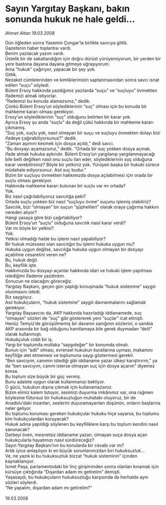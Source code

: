 # Sayın Yargıtay Başkanı, bakın sonunda hukuk ne hale geldi...

*Ahmet Altan 19.03.2008*

<div class="taraf_structure_2col_1zq">
<div class="margen_n">



 <p>Dün öğleden sonra Yasemin Çongar’la birlikte savcıya gittik.<br/>
Gazetenin haber toplantısı vardı.<br/>
Benim yazılacak yazım vardı.<br/>
Üstelik bir de sakatlandığım için doğru dürüst yürüyemiyorum, bir yerden bir yere bastona dayana dayana gitmeye uğraşıyorum.<br/>
Ama “hukuk” çağırıyor, yapacak bir şey yok.<br/>
Gittik.<br/>
Nezaket cümlelerinden ve kimliklerimizin saptanmasından sonra savcı isnat edilen “suçu” söyledi.<br/>
Bülent Ersoy hakkında yazdığımız yazılarda “suçu” ve “suçluyu” övmekten ifademizi almak istiyorlar.<br/>
“İfademizi bu konuda alamazsınız,” dedik.<br/>
Çünkü Bülent Ersoy’un söylediklerinin “suç” olması için bu konuda bir mahkeme kararı olması gerekiyor.<br/>
Ersoy’un söylediklerinin “suç” olduğunu belirten bir karar yok.<br/>
Ayrıca Ersoy şu anda “suçlu” da değil çükü hakkında bir mahkeme kararı çıkmamış.<br/>
“Suç yok, suçlu yok, nasıl olmayan bir suçu ve suçluyu övmekten dolayı bizi ifadeye çağırabiliyorsunuz?” dedik.<br/>
“Zaman aşımını kesmek için dosya açıldı,” dedi savcı.<br/>
“Bu dosyayı açamazsınız,” dedik. “Ortada bir suç yokken dosya açmak, ifade almak hukuka aykırıdır. Bülent Ersoy’un yargılanıp yargılanmayacağı bile belli değilken nasıl onu suçlu ilan eder, söylediklerinin suç olduğuna karar verebilirsiniz? Böyle bir yetkiniz yok. Yürüyen başka bir hukuki sürece müdahale ediyorsunuz. Asıl suç budur.”<br/>
Bizim bir suçluyu övmekten hakkımızda dosya açılabilmesi için orada bir suçlu olması gerekiyor.<br/>
Hakkında mahkeme kararı bulunan bir suçlu var mı ortada?<br/>
Yok.<br/>
Biz nasıl çağrılabiliyoruz savcılığa peki?<br/>
Ortada suçlu yokken biz nasıl “suçluyu övme” suçunu işlemiş olabiliriz?<br/>
Savcılık, bizi “olmayan” bir suçun “şüphelileri” olarak oraya çağırma hakkını nereden alıyor?<br/>
Hangi yasaya göre bizi çağırtabiliyor?<br/>
Bülent Ersoy’un “suçlu” olduğuna savcılık nasıl karar verdi?<br/>
Var mı böyle bir yetkisi?<br/>
Yok.<br/>
Yetkisi olmadığı halde bu işlemi nasıl yapabiliyor?<br/>
Bir hukuk müessesi olan savcılığın bu işlemi hukuka uygun mu?<br/>
Hukuka uygun değilse, savcılığa hukuka uygun olmayan bir dosyayı açabilme cesaretini veren ne?<br/>
Bu, hukuk değil.<br/>
Bu, keyfilik işte.<br/>
Hakkımızda bu dosyayı açanlar hakkında idari ve hukuki işlem yapılması istediğimi ifademe yazdırdım.<br/>
Sonucun ne olacağını göreceğiz.<br/>
Yargıtay Başkanı, geçen gün yaptığı konuşmada “hukuk sistemine” saygılı olunmasını istedi.<br/>
Biz saygılıyız.<br/>
Asıl hukukçuların, “hukuk sistemine” saygılı davranmalarını sağlamak gerekiyor.<br/>
Yargıtay Başsavcısı da, AKP hakkında hazırladığı iddianamede, suç “olmayan” sözleri de “suç” gibi göstererek yeni “suçlar” icat etmişti.<br/>
Henüz Temyiz’de görüşülmemiş bir davanın sanığının sözlerini, o sanıkla AKP arasında bir bağ olduğunu kanıtlamaya bile gerek duymadan “delil” olarak kullanmıştı. <br/>
Hukukçuluk ciddi bir iş.<br/>
Yargı bir toplumda mutlaka “saygıdeğer” bir konumda olmalı.<br/>
Bunun için “adil” olması, evrensel hukukun kurallarına uyması, makamını keyfiliğe alet etmemesi ve toplumuna saygı göstermesi gerekir. <br/>
“Ben savcıyım, canımın istediği gibi iddianame yazar ülkeyi karıştırırım,” ya da “ben savcıyım, canım isterse olmayan suç için dosya açarım” diyemez kimse.<br/>
Bu toplum size büyük bir güç vermiş.<br/>
Bunu adalete uygun olarak kullanmanızı bekliyor.<br/>
O gücü, hukukun dışına çıkmak için kullanamazsınız.<br/>
Bizim elimiz kalem tutuyor, sesimizi duyurma imkânımız var, ona rağmen böylesine fütursuz bir hukuksuzluğun muhatabı oluyoruz, bir de Anadolu’daki insanları, seslerini duyuramayanları düşünün, onların başlarına neler geliyor.<br/>
Bu toplumu koruması gereken hukukçular hukuku hiçe sayarsa, bu toplumu kim hukukçulardan koruyacak?<br/>
Hukuk adına yapıldığı söylenen bu keyfiliklere karşı bu toplum kendini nasıl savunacak?<br/>
Darbeyi öven, mesnetsiz iddianame yazan, olmayan suça dosya açan hukukçularla hayatımızı nasıl sürdüreceğiz?<br/>
Sayın Yargıtay Başkanı’nın bu konularda bir cevabı var mı?<br/>
Artık iyice anlaşılıyor ki en büyük sorunlarımızdan biri hukuksuzluk...<br/>
Ve, ne yazık ki bu hukuksuzluk bizzat “hukuk sisteminin” içinden kaynaklanıyor.<br/>
İsmet Paşa, parlamentodaki bir linç girişiminden sonra olanları kınamak için kürsüye çıktığında “Dışardan adam mı getirelim” demişti.<br/>
Yaşasaydı, bu hukukçuların hukuksuzluğu karşısında da herhalde aynı sözleri söylerdi.<br/>
“Ne yapalım, dışardan adam mı getirelim?”<br/>
<br/>
19.03.2008</p>
<br/>
<br/>
<br/>



<br/>


<div id="taraf_not">
</div>

</div>


</div>
